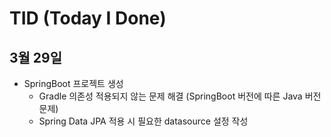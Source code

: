 # TID (Today I Done)
## 3월 29일
- SpringBoot 프로젝트 생성
	- Gradle 의존성 적용되지 않는 문제 해결
	(SpringBoot 버전에 따른 Java 버전 문제)
	- Spring Data JPA 적용 시 필요한 datasource 설정 작성 
